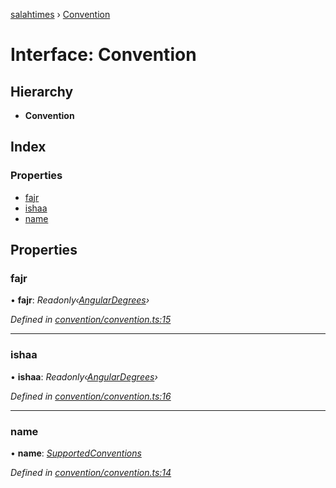 [salahtimes](../README.md) › [Convention](convention.md)

# Interface: Convention

## Hierarchy

* **Convention**

## Index

### Properties

* [fajr](convention.md#fajr)
* [ishaa](convention.md#ishaa)
* [name](convention.md#name)

## Properties

###  fajr

• **fajr**: *Readonly‹[AngularDegrees](angulardegrees.md)›*

*Defined in [convention/convention.ts:15](https://github.com/doniseferi/salahtimes/blob/83ca079/src/convention/convention.ts#L15)*

___

###  ishaa

• **ishaa**: *Readonly‹[AngularDegrees](angulardegrees.md)›*

*Defined in [convention/convention.ts:16](https://github.com/doniseferi/salahtimes/blob/83ca079/src/convention/convention.ts#L16)*

___

###  name

• **name**: *[SupportedConventions](../README.md#supportedconventions)*

*Defined in [convention/convention.ts:14](https://github.com/doniseferi/salahtimes/blob/83ca079/src/convention/convention.ts#L14)*
